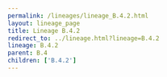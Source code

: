 ```yaml
---
permalink: /lineages/lineage_B.4.2.html
layout: lineage_page
title: Lineage B.4.2
redirect_to: ../lineage.html?lineage=B.4.2
lineage: B.4.2
parent: B.4
children: ['B.4.2']
---
```

